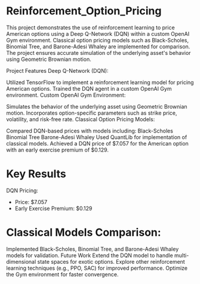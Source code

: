 # Reinforcement_Option_Pricing

This project demonstrates the use of reinforcement learning to price American options using a Deep Q-Network (DQN) within a custom OpenAI Gym environment. Classical option pricing models such as Black-Scholes, Binomial Tree, and Barone-Adesi Whaley are implemented for comparison. The project ensures accurate simulation of the underlying asset's behavior using Geometric Brownian motion.

Project Features
Deep Q-Network (DQN):

Utilized TensorFlow to implement a reinforcement learning model for pricing American options.
Trained the DQN agent in a custom OpenAI Gym environment.
Custom OpenAI Gym Environment:

Simulates the behavior of the underlying asset using Geometric Brownian motion.
Incorporates option-specific parameters such as strike price, volatility, and risk-free rate.
Classical Option Pricing Models:

Compared DQN-based prices with models including:
Black-Scholes
Binomial Tree
Barone-Adesi Whaley
Used QuantLib for implementation of classical models.
Achieved a DQN price of $7.057 for the American option with an early exercise premium of $0.129.

# Key Results
DQN Pricing:

- Price: $7.057
- Early Exercise Premium: $0.129

# Classical Models Comparison:

Implemented Black-Scholes, Binomial Tree, and Barone-Adesi Whaley models for validation.
Future Work
Extend the DQN model to handle multi-dimensional state spaces for exotic options.
Explore other reinforcement learning techniques (e.g., PPO, SAC) for improved performance.
Optimize the Gym environment for faster convergence.

